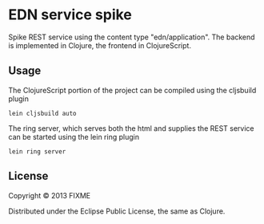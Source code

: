 # EDN service spike

Spike REST service using the content type "edn/application".
The backend is implemented in Clojure, the frontend in ClojureScript.

## Usage

The ClojureScript portion of the project can be compiled using the cljsbuild plugin

    lein cljsbuild auto

The ring server, which serves both the html and supplies the REST service can be started using the lein ring plugin

    lein ring server

## License

Copyright © 2013 FIXME

Distributed under the Eclipse Public License, the same as Clojure.
